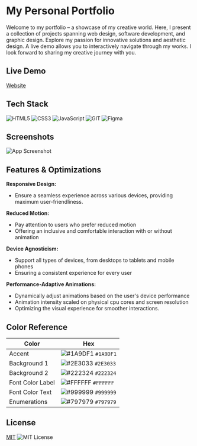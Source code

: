 
# My Personal Portfolio

Welcome to my portfolio – a showcase of my creative world. Here, I present a collection of projects spanning web design, software development, and graphic design. Explore my passion for innovative solutions and aesthetic design. A live demo allows you to interactively navigate through my works. I look forward to sharing my creative journey with you.


## Live Demo

[Website](https://julian.rok.de)


## Tech Stack

![HTML5](https://img.shields.io/badge/html5-%23E34F26.svg?style=for-the-badge&logo=html5&logoColor=white) 
![CSS3](https://img.shields.io/badge/css3-%231572B6.svg?style=for-the-badge&logo=css3&logoColor=white) 
![JavaScript](https://img.shields.io/badge/javascript-%23323330.svg?style=for-the-badge&logo=javascript&logoColor=%23F7DF1E) 
![GIT](https://img.shields.io/badge/Git-fc6d26?style=for-the-badge&logo=git&logoColor=white) 
![Figma](https://img.shields.io/badge/figma-%23F24E1E.svg?style=for-the-badge&logo=figma&logoColor=white)





## Screenshots

![App Screenshot](https://via.placeholder.com/450x300?text=App+Screenshot+Here)

## Features & Optimizations

**Responsive Design:**
- Ensure a seamless experience across various devices, providing maximum user-friendliness.

**Reduced Motion:**
- Pay attention to users who prefer reduced motion
- Offering an inclusive and comfortable interaction with or without animation

**Device Agnosticism:**
- Support all types of devices, from desktops to tablets and mobile phones
- Ensuring a consistent experience for every user

**Performance-Adaptive Animations:**
- Dynamically adjust animations based on the user's device performance 
- Animation intensity scaled on physical cpu cores and screen resolution
- Optimizing the visual experience for smoother interactions.
## Color Reference

| **Color**            | **Hex**                                                                |
| ----------------- | ------------------------------------------------------------------ |
| Accent | ![#1A9DF1](https://via.placeholder.com/10/1A9DF1?text=+) `#1A9DF1` |
| Background 1 | ![#2E3033](https://via.placeholder.com/10/2E3033?text=+) `#2E3033` |
| Background 2 | ![#222324](https://via.placeholder.com/10/222324?text=+) `#222324` |
| Font Color Label | ![#FFFFFF](https://via.placeholder.com/10/FFFFFF?text=+) `#FFFFFF` |
| Font Color Text | ![#999999](https://via.placeholder.com/10/999999?text=+) `#999999` |
| Enumerations | ![#797979](https://via.placeholder.com/10/797979?text=+) `#797979` |


## License


[MIT](https://choosealicense.com/licenses/mit/)
![MIT License](https://img.shields.io/badge/License-MIT-green.svg)

